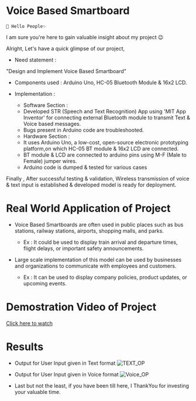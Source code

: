 # Voice Based Smartboard

	🤩 Hello People✨ 

I am sure you're here to gain valuable insight about my project 😉

Alright, Let's have a quick glimpse of our project,

- Need statement :

"Design and Implement Voice Based Smartboard"


- Components used : Arduino Uno, HC-05 Bluetooth Module & 16x2 LCD. 
- Implementation :

  * Software Section :
  - Developed STR (Speech and Text Recognition) App using 'MIT App Inventor' for connecting external Bluetooth module to transmit Text & Voice based messages.
  - Bugs present in Arduino code are troubleshooted.   


  * Hardware Section :

  - It uses Arduino Uno, a low-cost, open-source electronic prototyping platform,on which HC-05 BT module & 16x2 LCD are connected.
  - BT module & LCD are connected to arduino pins using M-F (Male to Female) jumper wires.
  - Arduino code is dumped & tested for various cases

Finally , After successful testing & validation, Wireless transmission of voice & text input is established & developed model is ready for deployment.

# Real World Application of Project

- Voice Based Smartboards are often used in public places such as bus stations, railway stations, airports, shopping malls, and parks.
  - Ex : It could be used to display train arrival and departure times, flight delays, or important safety announcements.

- Large scale implementation of this model can be used by businesses and organizations to communicate with employees and customers.
  - Ex :  It can be used to display company policies, product updates, or upcoming events.
  
# Demostration Video of Project
[Click here to watch](https://drive.google.com/file/d/1VYiiS5epxws2IFHVa0KZGUSTlNWpckLp/view?usp=sharing) 

# Results

  - Output for User Input given in Text format
     ![TEXT_OP](https://github.com/Maheshkumar-W/Voice-Based-Smartboard/assets/101307468/c0fb4d0f-c7fd-4c3d-8ab4-83a37517fc6c)
 
  - Output for User Input given in Voice format
    ![Voice_OP](https://github.com/Maheshkumar-W/Voice-Based-Smartboard/assets/101307468/2df09763-6a93-4a9b-974d-a9b3f79554ea)

- Last but not the least, if you have been till here, I ThankYou for investing your valuable time.
